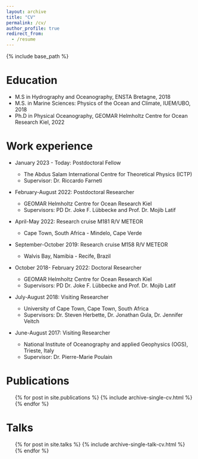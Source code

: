 ```yaml
---
layout: archive
title: "CV"
permalink: /cv/
author_profile: true
redirect_from:
  - /resume
---
```


{% include base_path %}

Education
======
* M.S in Hydrography and Oceanography, ENSTA Bretagne, 2018
* M.S. in Marine Sciences: Physics of the Ocean and Climate, IUEM/UBO, 2018
* Ph.D in Physical Oceanography, GEOMAR Helmholtz Centre for Ocean Research Kiel, 2022

Work experience
======
* January 2023 - Today: Postdoctoral Fellow
  * The Abdus Salam International Centre for Theoretical Physics (ICTP)
  * Supervisor: Dr. Riccardo Farneti 

* February-August 2022: Postdoctoral Researcher
  * GEOMAR Helmholtz Centre for Ocean Research Kiel
  * Supervisors: PD Dr. Joke F. Lübbecke and Prof. Dr. Mojib Latif

* April-May 2022: Research cruise M181 R/V METEOR
  * Cape Town, South Africa - Mindelo, Cape Verde

* September-October 2019: Research cruise M158 R/V METEOR
  * Walvis Bay, Namibia - Recife, Brazil

* October 2018- February 2022: Doctoral Researcher
  * GEOMAR Helmholtz Centre for Ocean Research Kiel
  * Supervisors: PD Dr. Joke F. Lübbecke and Prof. Dr. Mojib Latif
   
* July-August 2018: Visiting Researcher
  * University of Cape Town, Cape Town, South Africa
  * Supervisors: Dr. Steven Herbette, Dr. Jonathan Gula, Dr. Jennifer Veitch

* June-August 2017: Visiting Researcher
  * National Institute of Oceanography and applied Geophysics (OGS), Trieste, Italy
  * Supervisor: Dr. Pierre-Marie Poulain
 


Publications
======
  <ul>{% for post in site.publications %}
    {% include archive-single-cv.html %}
  {% endfor %}</ul>
  
Talks
======
  <ul>{% for post in site.talks %}
    {% include archive-single-talk-cv.html %}
  {% endfor %}</ul>
  
  

